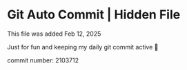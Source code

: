 # Git Auto Commit | Hidden File

This file was added Feb 12, 2025

Just for fun and keeping my daily git commit active 🤪

commit number: 2103712
